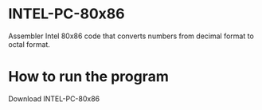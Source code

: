 # INTEL-PC-80x86
Assembler Intel 80x86 code that converts numbers from decimal format to octal format.

# How to run the program
Download INTEL-PC-80x86
